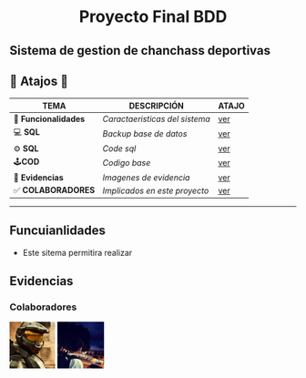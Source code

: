 <div align="center">
  
# Proyecto Final BDD
</div>

## Sistema de gestion de chanchass deportivas

## 📍 Atajos 📍
| TEMA | DESCRIPCIÓN | ATAJO |
|------|-------------|-------|
| 🧩 **Funcionalidades** | *Caractaeristicas del sistema* |[ver](https://github.com/Jxel117/PooJuego?tab=readme-ov-file#diagrama-de-clases-) |
| 💻 **SQL** | *Backup base de datos* |[ver](https://github.com/Diego162306/Proyecto-final-BDD/blob/main/backup_news%D1%81hema.sql) |
| ⚙️ **SQL** | *Code sql* |[ver](https://github.com/Diego162306/Proyecto-final-BDD/blob/main/ProyectoFinalBDD/proyecto.sql) |
| 🕹️**COD** | *Codigo base* |[ver](https://github.com/Diego162306/Proyecto-final-BDD/blob/main/ProyectoFinalBDD/app.py) |
| 🧩 **Evidencias** | *Imagenes de evidencia* |[ver]() |
| ✅ **COLABORADORES** | *Implicados en este proyecto* |[ver]() |
----
## Funcuianlidades 

* Este sitema permitira realizar 

## Evidencias

### Colaboradores
[![Jxel117 · he/him](https://raw.githubusercontent.com/Jxel117/PooJuego/develop/Imagenes/Captura%20de%20pantalla%202024-07-26%20010136.png?size=40)](https://github.com/Jxel117)  [![Diego162306](https://raw.githubusercontent.com/Jxel117/PooJuego/develop/Imagenes/Captura%20de%20pantalla%202024-07-26%20010322.png?size=40)](https://github.com/Diego162306)  
